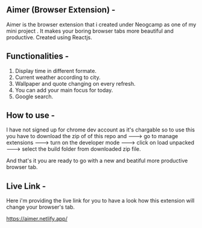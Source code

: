 ## Aimer (Browser Extension) -
Aimer is the browser extension that i created under Neogcamp as one of my mini project . It makes your boring browser tabs more beautiful and productive. Created using Reactjs. 

## Functionalities - 
1. Display time in different formate.
2. Current weather according to city.
3. Wallpaper and quote changing on every refresh.
4. You can add your main focus for today.
5. Google search.

## How to use - 
I have not signed up for chrome dev account as it's chargable so to use this you have to download the zip of of this repo and ---> go to manage extensions ---> turn on the developer mode ---> click on load unpacked ---> select the build folder from downloaded zip file. 

And that's it you are ready to go with a new and beatiful more productive browser tab.

## Live Link - 
Here i'm providing the live link for you to have a look how this extension will change your browser's tab.

https://aimer.netlify.app/
